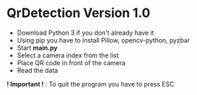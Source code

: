 # QrDetection Version 1.0

- Download Python 3 if you don't already have it
- Using pip you have to install Pillow, opencv-python, pyzbar
- Start **main.py**
- Select a camera index from the list
- Place QR code in front of the camera
- Read the data

**! Important !** : To quit the program you have to press ESC

